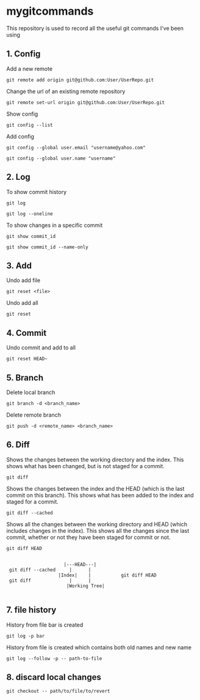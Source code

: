 # mygitcommands
This repository is used to record all the useful git commands I've been using 

## 1. Config 

Add a new remote

`git remote add origin git@github.com:User/UserRepo.git`

Change the url of an existing remote repository

`git remote set-url origin git@github.com:User/UserRepo.git`

Show config

`git config --list`

Add config

`git config --global user.email "username@yahoo.com"`

`git config --global user.name "username"`

## 2. Log

To show commit history 

`git log`

`git log --oneline`

To show changes in a specific commit

`git show commit_id`

`git show commit_id --name-only`

## 3. Add

Undo add file

`git reset <file>`

Undo add all

`git reset`

## 4. Commit 

Undo commit and add to all

`git reset HEAD~`

## 5. Branch

Delete local branch

`git branch -d <branch_name>`

Delete remote branch

`git push -d <remote_name> <branch_name>`

## 6. Diff

Shows the changes between the working directory and the index. This shows what has been changed, but is not staged for a commit.

`git diff`

Shows the changes between the index and the HEAD (which is the last commit on this branch). This shows what has been added to the index and staged for a commit.

`git diff --cached`

Shows all the changes between the working directory and HEAD (which includes changes in the index). This shows all the changes since the last commit, whether or not they have been staged for commit or not.

`git diff HEAD`

```

                     |---HEAD---|
 git diff --cached     |      |
                   |Index|    |           git diff HEAD
 git diff              |      |    
                      |Working Tree|
                      
```

## 7. file history

History from file bar is created

`git log -p bar`

History from file is created which contains both old names and new name

`git log --follow -p -- path-to-file`

## 8. discard local changes

`git checkout -- path/to/file/to/revert`
          
          
   


